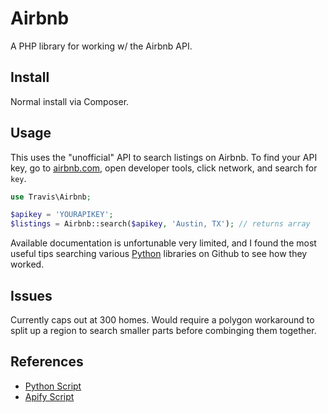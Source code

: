 # Airbnb

A PHP library for working w/ the Airbnb API.

## Install

Normal install via Composer.

## Usage

This uses the "unofficial" API to search listings on Airbnb.  To find your API key, go to [airbnb.com](https://www.airbnb.com), open developer tools, click network, and search for ``key``.

```php
use Travis\Airbnb;

$apikey = 'YOURAPIKEY';
$listings = Airbnb::search($apikey, 'Austin, TX'); // returns array
```

Available documentation is unfortunable very limited, and I found the most useful tips searching various [Python](https://github.com/nderkach/airbnb-python/tree/master/airbnb) libraries on Github to see how they worked.

## Issues

Currently caps out at 300 homes.  Would require a polygon workaround to split up a region to search smaller parts before combinging them together.

## References

- [Python Script](https://github.com/nderkach/airbnb-python/tree/master/airbnb)
- [Apify Script](https://github.com/dtrungtin/actor-airbnb-scraper)